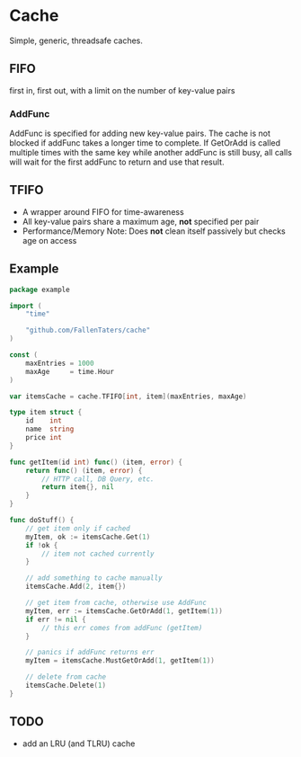 # Cache

Simple, generic, threadsafe caches.

## FIFO

first in, first out, with a limit on the number of key-value pairs

### AddFunc

AddFunc is specified for adding new key-value pairs. The cache is not blocked if addFunc takes a longer time to complete.
If GetOrAdd is called multiple times with the same key while another addFunc is still busy, all calls will wait for the first addFunc to return and use that result.

## TFIFO

* A wrapper around FIFO for time-awareness
* All key-value pairs share a maximum age, **not** specified per pair
* Performance/Memory Note: Does **not** clean itself passively but checks age on access

## Example

```go
package example

import (
	"time"

	"github.com/FallenTaters/cache"
)

const (
	maxEntries = 1000
	maxAge     = time.Hour
)

var itemsCache = cache.TFIFO[int, item](maxEntries, maxAge)

type item struct {
	id    int
	name  string
	price int
}

func getItem(id int) func() (item, error) {
	return func() (item, error) {
		// HTTP call, DB Query, etc.
		return item{}, nil
	}
}

func doStuff() {
	// get item only if cached
	myItem, ok := itemsCache.Get(1)
	if !ok {
		// item not cached currently
	}

	// add something to cache manually
	itemsCache.Add(2, item{})

	// get item from cache, otherwise use AddFunc
	myItem, err := itemsCache.GetOrAdd(1, getItem(1))
	if err != nil {
		// this err comes from addFunc (getItem)
	}

	// panics if addFunc returns err
	myItem = itemsCache.MustGetOrAdd(1, getItem(1))

	// delete from cache
	itemsCache.Delete(1)
}

```

## TODO

* add an LRU (and TLRU) cache

